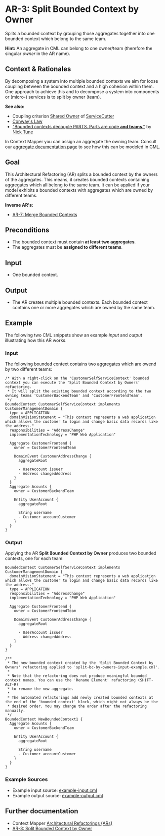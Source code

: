 # AR-3: Split Bounded Context by Owner
Splits a bounded context by grouping those aggregates together into one bounded context which belong to the same team.

**Hint:** An aggregate in CML can belong to one owner/team (therefore the singular _owner_ in the AR name).

## Context & Rationales
By decomposing a system into multiple bounded contexts we aim for loose coupling between the bounded context and a high cohesion 
within them. One approach to achieve this and to decompose a system into components or (micro-) services is to split by owner (team).

**See also:**
 * Coupling criterion [Shared Owner](https://github.com/ServiceCutter/ServiceCutter/wiki/CC-3-Shared-Owner) of [ServiceCutter](https://servicecutter.github.io/)
 * [Conway's Law](https://en.wikipedia.org/wiki/Conway's_law)
 * ["Bounded contexts decouple PARTS. Parts are code **and teams**."](http://ntcoding.co.uk/speaking/talks/domain-driven-design-hidden-lessons-from-the-big-blue-book/craft-conf-budapest-may-2019) 
 by [Nick Tune](http://www.ntcoding.co.uk/)

In Context Mapper you can assign an aggregate the owning team. Consult our 
[aggregate documentation page](https://contextmapper.github.io/docs/aggregate/#aggregate-owner) to see
how this can be modeled in CML.

## Goal
This Architectural Refactoring (AR) splits a bounded context by the owners of the aggregates. This means, it creates bounded contexts
containing aggregates which all belong to the same team. It can be applied if your model exhibits a bounded contexts with 
aggregates which are owned by different teams.

**Inverse AR's:**
 * [AR-7: Merge Bounded Contexts](./../AR-7-Merge-Bounded-Contexts)

## Preconditions
  * The bounded context must contain **at least two aggregates**.
  * The aggregates must be **assigned to different teams**.

## Input
 * One bounded context.
 
## Output
 * The AR creates multiple bounded contexts. Each bounded context contains one or more aggregates which are owned by the same
 team.
 
## Example
The following two CML snippets show an example _input_ and _output_ illustrating how this AR works.

### Input
The following bounded context contains two aggregates which are owend by two different teams:
```
/* With a right-click on the 'CustomerSelfServiceContext' bounded context you can execute the 'Split Bounded Context by Owners' refactoring.
 * It will split the existing bounded context according to the two owning teams 'CustomerBackendTeam' and 'CustomerFrontendTeam'.
 */
BoundedContext CustomerSelfServiceContext implements CustomerManagementDomain {
  type = APPLICATION
  domainVisionStatement = "This context represents a web application which allows the customer to login and change basic data records like the address."
  responsibilities = "AddressChange"
  implementationTechnology = "PHP Web Application"
  
  Aggregate CustomerFrontend {
    owner = CustomerFrontendTeam
    
    DomainEvent CustomerAddressChange {
      aggregateRoot
      
      - UserAccount issuer
      - Address changedAddress
    }
  }
  Aggregate Acounts {
    owner = CustomerBackendTeam
    
    Entity UserAccount {
      aggregateRoot
      
      String username
      - Customer accountCustomer
    }
  }
}
```

### Output
Applying the AR **Split Bounded Context by Owner** produces two bounded contexts, one for each team:
```
BoundedContext CustomerSelfServiceContext implements CustomerManagementDomain {
  domainVisionStatement = "This context represents a web application which allows the customer to login and change basic data records like the address."
  type = APPLICATION
  responsibilities = "AddressChange"
  implementationTechnology = "PHP Web Application"
  
  Aggregate CustomerFrontend {
    owner = CustomerFrontendTeam
    
    DomainEvent CustomerAddressChange {
      aggregateRoot
      
      - UserAccount issuer
      - Address changedAddress
    }
  }
}

/**
 * The new bounded context created by the 'Split Bounded Context by Owners' refactoring applied to 'split-bc-by-owners-input-example.cml'.
 * 
 * Note that the refactoring does not produce meaningful bounded context names. You can use the 'Rename Element' refactoring (SHIFT-ALT-R) 
 * to rename the new aggregate.
 * 
 * The automated refactorings add newly created bounded contexts at the end of the 'bounded context' block, which might not always be the
 * desired order. You may change the order after the refactoring manually.
 */
BoundedContext NewBoundedContext1 {
  Aggregate Acounts {
    owner = CustomerBackendTeam
    
    Entity UserAccount {
      aggregateRoot
      
      String username
      - Customer accountCustomer
    }
  }
}
```

### Example Sources
 * Example input source: [example-input.cml](./example-input.cml)
 * Example output source: [example-output.cml](./example-output.cml)
 
## Further documentation
 * Context Mapper [Architectural Refactorings (ARs)](https://contextmapper.github.io/docs/architectural-refactorings/)
 * [AR-3: Split Bounded Context by Owner](https://contextmapper.github.io/docs/ar-split-bounded-context-by-owners/)

